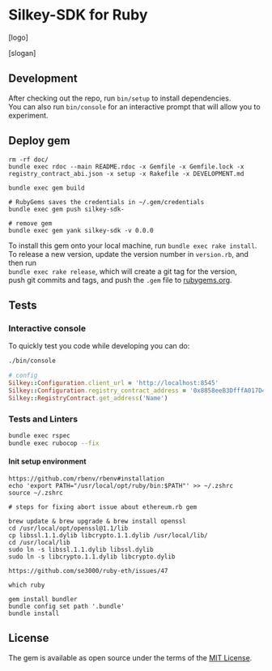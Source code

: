 # Silkey-SDK for Ruby

[logo]

[slogan]

## Development

After checking out the repo, run `bin/setup` to install dependencies.  
You can also run `bin/console` for an interactive prompt that will allow you to experiment.

## Deploy gem

```
rm -rf doc/
bundle exec rdoc --main README.rdoc -x Gemfile -x Gemfile.lock -x registry_contract_abi.json -x setup -x Rakefile -x DEVELOPMENT.md

bundle exec gem build

# RubyGems saves the credentials in ~/.gem/credentials
bundle exec gem push silkey-sdk-

# remove gem
bundle exec gem yank silkey-sdk -v 0.0.0
```

To install this gem onto your local machine, run `bundle exec rake install`.  
To release a new version, update the version number in `version.rb`, and then run  
`bundle exec rake release`, which will create a git tag for the version,  
push git commits and tags, and push the `.gem` file to [rubygems.org](https://rubygems.org).

## Tests

### Interactive console

To quickly test you code while developing you can do:

```sh
./bin/console
```

```rb
# config
Silkey::Configuration.client_url = 'http://localhost:8545'
Silkey::Configuration.registry_contract_address = '0x8858eeB3DfffA017D4BCE9801D340D36Cf895CCf'
Silkey::RegistryContract.get_address('Name')
```

### Tests and Linters

```bash
bundle exec rspec
bundle exec rubocop --fix
```

#### Init setup environment

```
https://github.com/rbenv/rbenv#installation
echo 'export PATH="/usr/local/opt/ruby/bin:$PATH"' >> ~/.zshrc
source ~/.zshrc

# steps for fixing abort issue about ethereum.rb gem 

brew update & brew upgrade & brew install openssl
cd /usr/local/opt/openssl@1.1/lib
cp libssl.1.1.dylib libcrypto.1.1.dylib /usr/local/lib/
cd /usr/local/lib
sudo ln -s libssl.1.1.dylib libssl.dylib
sudo ln -s libcrypto.1.1.dylib libcrypto.dylib

https://github.com/se3000/ruby-eth/issues/47

which ruby

gem install bundler
bundle config set path '.bundle'
bundle install
```

## License

The gem is available as open source under the terms of the [MIT License](https://opensource.org/licenses/MIT).
